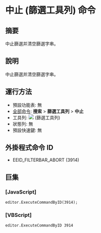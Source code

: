 # 中止 (篩選工具列) 命令

## 摘要

中止篩選并清空篩選字串。

## 說明

中止篩選并清空篩選字串。

## 運行方法

- 預設功能表: 無
- [全部命令](../tools/all_commands): **搜索**
\> **篩選工具列** \> **中止**
- 工具列: ![](../../images/abort..png) (篩選工具列)
- 狀態列: 無
- 預設快速鍵: 無

## 外掛程式命令 ID

- EEID\_FILTERBAR\_ABORT (3914)

## 巨集

### \[JavaScript\]

```
editor.ExecuteCommandByID(3914);
```

### \[VBScript\]

```
editor.ExecuteCommandByID 3914
```
